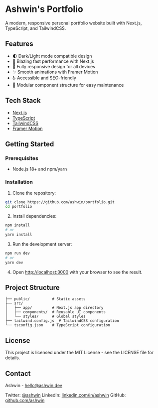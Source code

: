 # Ashwin's Portfolio

A modern, responsive personal portfolio website built with Next.js, TypeScript, and TailwindCSS.

## Features

- 🌓 Dark/Light mode compatible design
- 🚀 Blazing fast performance with Next.js
- 📱 Fully responsive design for all devices
- ✨ Smooth animations with Framer Motion
- ♿ Accessible and SEO-friendly
- 🧩 Modular component structure for easy maintenance

## Tech Stack

- [Next.js](https://nextjs.org/)
- [TypeScript](https://www.typescriptlang.org/)
- [TailwindCSS](https://tailwindcss.com/)
- [Framer Motion](https://www.framer.com/motion/)

## Getting Started

### Prerequisites

- Node.js 18+ and npm/yarn

### Installation

1. Clone the repository:
```bash
git clone https://github.com/ashwin/portfolio.git
cd portfolio
```

2. Install dependencies:
```bash
npm install
# or
yarn install
```

3. Run the development server:
```bash
npm run dev
# or
yarn dev
```

4. Open [http://localhost:3000](http://localhost:3000) with your browser to see the result.

## Project Structure

```
├── public/          # Static assets
├── src/
│   ├── app/         # Next.js app directory
│   ├── components/  # Reusable UI components
│   └── styles/      # Global styles
├── tailwind.config.js  # TailwindCSS configuration
└── tsconfig.json    # TypeScript configuration
```

## License

This project is licensed under the MIT License - see the LICENSE file for details.

## Contact

Ashwin - [hello@ashwin.dev](mailto:hello@ashwin.dev)

Twitter: [@ashwin](https://twitter.com/ashwin)
LinkedIn: [linkedin.com/in/ashwin](https://linkedin.com/in/ashwin)
GitHub: [github.com/ashwin](https://github.com/ashwin) 